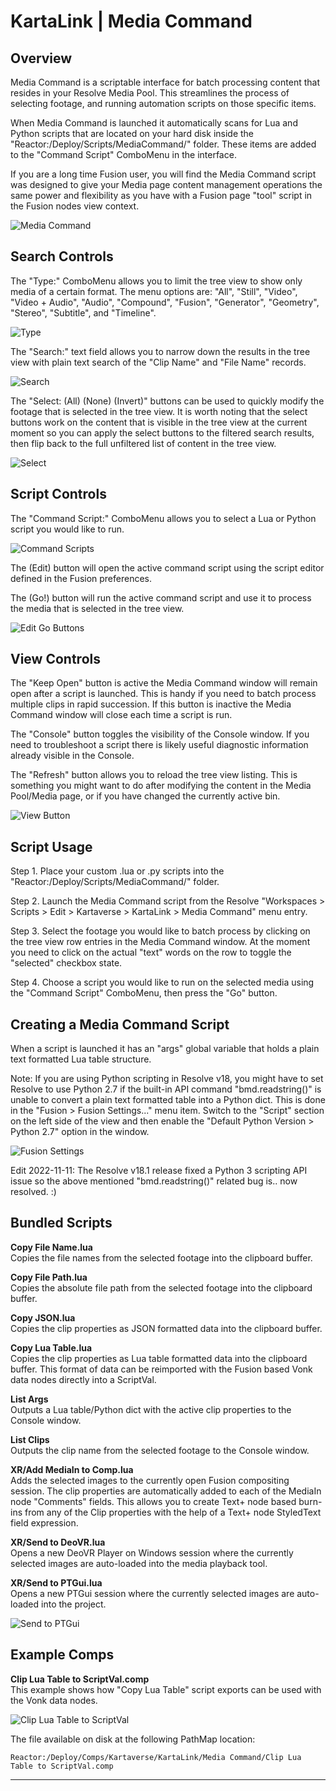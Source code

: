 # KartaLink | Media Command

## Overview

Media Command is a scriptable interface for batch processing content that resides in your Resolve Media Pool. This streamlines the process of selecting footage, and running automation scripts on those specific items.

When Media Command is launched it automatically scans for Lua and Python scripts that are located on your hard disk inside the "Reactor:/Deploy/Scripts/MediaCommand/" folder. These items are added to the "Command Script" ComboMenu in the interface.

If you are a long time Fusion user, you will find the Media Command script was designed to give your Media page content management operations the same power and flexibility as you have with a Fusion page "tool" script in the Fusion nodes view context.

![Media Command](Images/mediacommand_media_command.png)

## Search Controls

The "Type:" ComboMenu allows you to limit the tree view to show only media of a certain format. The menu options are: "All", "Still", "Video", "Video + Audio", "Audio", "Compound", "Fusion", "Generator", "Geometry", "Stereo", "Subtitle", and "Timeline".

![Type](Images/mediacommand_type_combomenu.png)

The "Search:" text field allows you to narrow down the results in the tree view with plain text search of the "Clip Name" and "File Name" records.

![Search](Images/mediacommand_search_field.png)

The "Select: (All) (None) (Invert)" buttons can be used to quickly modify the footage that is selected in the tree view. It is worth noting that the select buttons work on the content that is visible in the tree view at the current moment so you can apply the select buttons to the filtered search results, then flip back to the full unfiltered list of content in the tree view.

![Select](Images/mediacommand_select_buttons.png)

## Script Controls

The "Command Script:" ComboMenu allows you to select a Lua or Python script you would like to run.

![Command Scripts](Images/mediacommand_command_script.png)

The (Edit) button will open the active command script using the script editor defined in the Fusion preferences.

The (Go!) button will run the active command script and use it to process the media that is selected in the tree view.

![Edit Go Buttons](Images/mediacommand_edit_go_buttons.png)

## View Controls

The "Keep Open" button is active the Media Command window will remain open after a script is launched. This is handy if you need to batch process multiple clips in rapid succession. If this button is inactive the Media Command window will close each time a script is run.

The "Console" button toggles the visibility of the Console window. If you need to troubleshoot a script there is likely useful diagnostic information already visible in the Console.

The "Refresh" button allows you to reload the tree view listing. This is something you might want to do after modifying the content in the Media Pool/Media page, or if you have changed the currently active bin.

![View Button](Images/mediacommand_view_buttons.png)

## Script Usage

Step 1. Place your custom .lua or .py scripts into the "Reactor:/Deploy/Scripts/MediaCommand/" folder.

Step 2. Launch the Media Command script from the Resolve "Workspaces > Scripts > Edit > Kartaverse > KartaLink > Media Command" menu entry.

Step 3. Select the footage you would like to batch process by clicking on the tree view row entries in the Media Command window. At the moment you need to click on the actual "text" words on the row to toggle the "selected" checkbox state.

Step 4. Choose a script you would like to run on the selected media using the "Command Script" ComboMenu, then press the "Go" button.


## Creating a Media Command Script

When a script is launched it has an "args" global variable that holds a plain text formatted Lua table structure.

Note: If you are using Python scripting in Resolve v18, you might have to set Resolve to use Python 2.7 if the built-in API command "bmd.readstring()" is unable to convert a plain text formatted table into a Python dict. This is done in the "Fusion > Fusion Settings..." menu item. Switch to the "Script" section on the left side of the view and then enable the "Default Python Version > Python 2.7" option in the window.

![Fusion Settings](Images/mediacommand_fusion_settings_script.png)

Edit 2022-11-11: The Resolve v18.1 release fixed a Python 3 scripting API issue so the above mentioned "bmd.readstring()" related bug is.. now resolved. :)


## Bundled Scripts

**Copy File Name.lua**  
Copies the file names from the selected footage into the clipboard buffer.

**Copy File Path.lua**  
Copies the absolute file path from the selected footage into the clipboard buffer.

**Copy JSON.lua**  
Copies the clip properties as JSON formatted data into the clipboard buffer.

**Copy Lua Table.lua**  
Copies the clip properties as Lua table formatted data into the clipboard buffer. This format of data can be reimported with the Fusion based Vonk data nodes directly into a ScriptVal.

**List Args**  
Outputs a Lua table/Python dict with the active clip properties to the Console window.

**List Clips**  
Outputs the clip name from the selected footage to the Console window.

**XR/Add MediaIn to Comp.lua**  
Adds the selected images to the currently open Fusion compositing session. The clip properties are automatically added to each of the MediaIn node "Comments" fields. This allows you to create Text+ node based burn-ins from any of the Clip properties with the help of a Text+ node StyledText field expression.

**XR/Send to DeoVR.lua**  
Opens a new DeoVR Player on Windows session where the currently selected images are auto-loaded into the media playback tool.

**XR/Send to PTGui.lua**  
Opens a new PTGui session where the currently selected images are auto-loaded into the project.

![Send to PTGui](Images/mediacommand_script_send_to_ptgui.png)

## Example Comps

**Clip Lua Table to ScriptVal.comp**  
This example shows how "Copy Lua Table" script exports can be used with the Vonk data nodes.

![Clip Lua Table to ScriptVal](Images/mediacommand_example_clip_lua_table_to_scriptval.png)


The file available on disk at the following PathMap location:

    Reactor:/Deploy/Comps/Kartaverse/KartaLink/Media Command/Clip Lua Table to ScriptVal.comp

* * *
